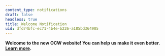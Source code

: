 ```yaml
---
content_type: notifications
draft: false
headless: true
title: Welcome Notification
uid: dfd74bfc-ec71-4b4e-b226-a185bd364905
---
```

**Welcome to the new OCW website! You can help us make it even better.** [**Learn more**](/pages/welcome-to-the-nextgen-ocw-site)**.**